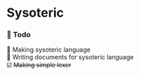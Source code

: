 # Sysoteric
### 📑 Todo
📌 Making sysoteric language <br>
📌 Writing documents for sysoteric language <br>
☑️ ~~Making simple lexer~~ <br>
